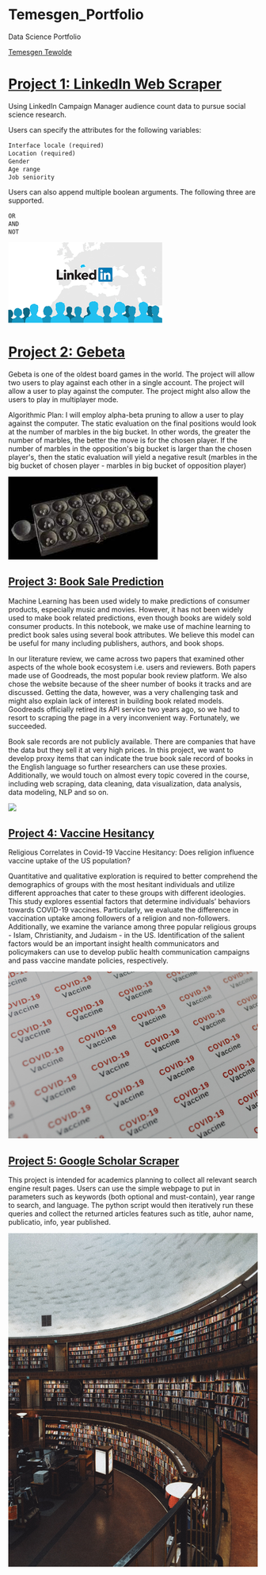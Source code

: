 # Temesgen_Portfolio
Data Science Portfolio

<div class="badge-base LI-profile-badge" data-locale="en_US" data-size="large" data-theme="light" data-type="HORIZONTAL" data-vanity="temesgen-tewolde" data-version="v1"><a class="badge-base__link LI-simple-link" href="https://qa.linkedin.com/in/temesgen-tewolde?trk=profile-badge">Temesgen Tewolde</a></div>
              

# [Project 1: LinkedIn Web Scraper](https://github.com/codeteme/LinkedInDemoResearch)

Using LinkedIn Campaign Manager audience count data to pursue social science research.

Users can specify the attributes for the following variables:

    Interface locale (required)
    Location (required)
    Gender
    Age range
    Job seniority

Users can also append multiple boolean arguments. The following three are supported.

    OR
    AND
    NOT
    
![](/images/index.png)

# [Project 2: Gebeta](https://github.com/codeteme/Gebeta)

Gebeta is one of the oldest board games in the world. The project will allow two users to play against each other in a single account. The project will allow a user to play against the computer. The project might also allow the users to play in multiplayer mode.

Algorithmic Plan: I will employ alpha-beta pruning to allow a user to play against the computer. The static evaluation on the final positions would look at the number of marbles in the big bucket. In other words, the greater the number of marbles, the better the move is for the chosen player. If the number of marbles in the opposition's big bucket is larger than the chosen player's, then the static evaluation will yield a negative result (marbles in the big bucket of chosen player - marbles in big bucket of opposition player)

![](/images/index.jpg)

## [Project 3: Book Sale Prediction](https://github.com/codeteme/goodreads_sales_prediction)

Machine Learning has been used widely to make predictions of consumer products, especially music and movies. However, it has not been widely used to make book related predictions, even though books are widely sold consumer products. In this notebook, we make use of machine learning to predict book sales using several book attributes. We believe this model can be useful for many including publishers, authors, and book shops.

In our literature review, we came across two papers that examined other aspects of the whole book ecosystem i.e. users and reviewers. Both papers made use of Goodreads, the most popular book review platform. We also chose the website because of the sheer number of books it tracks and are discussed. Getting the data, however, was a very challenging task and might also explain lack of interest in building book related models. Goodreads officially retired its API service two years ago, so we had to resort to scraping the page in a very inconvenient way. Fortunately, we succeeded.

Book sale records are not publicly available. There are companies that have the data but they sell it at very high prices. In this project, we want to develop proxy items that can indicate the true book sale record of books in the English language so further researchers can use these proxies. Additionally, we would touch on almost every topic covered in the course, including web scraping, data cleaning, data visualization, data analysis, data modeling, NLP and so on.


![](/images/pexels-guilherme-rossi-2553424.jpg)

## [Project 4: Vaccine Hesitancy](https://github.com/codeteme/130422-V2)


Religious Correlates in Covid-19 Vaccine Hesitancy: Does religion influence vaccine uptake of the US population? 


Quantitative and qualitative exploration is required to better comprehend the demographics of groups with the most hesitant individuals and utilize different approaches that cater to these groups with different ideologies. This study explores essential factors that determine individuals’ behaviors towards COVID-19 vaccines. Particularly, we evaluate the difference in vaccination uptake among followers of a religion and non-followers. Additionally, we examine the variance among three popular religious groups - Islam, Christianity, and Judaism - in the US.  Identification of the salient factors would be an important insight health communicators and policymakers can use to develop public health communication campaigns and pass vaccine mandate policies, respectively.  

![](/images/pexels-tara-winstead-7722844.jpg)

## [Project 5: Google Scholar Scraper](https://github.com/codeteme/google_scholar_scraper)

This project is intended for academics planning to collect all relevant search engine result pages. Users can use the simple webpage to put in parameters such as keywords (both optional and must-contain), year range to search, and language. The python script would then iteratively run these queries and collect the returned articles features such as title, auhor name, publicatio, info, year published.

![](/images/pexels-olenka-sergienko-3646172.jpg)

